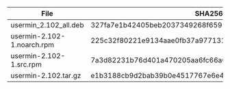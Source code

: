 | File | SHA256 Checksum |
| ---- | ------------ |
| usermin_2.102_all.deb | 327fa7e1b42405beb2037349268f65926157163809b33ce580d50ddb20e7ae4b |
| usermin-2.102-1.noarch.rpm | 225c32f80221e9134aae0fb37a977131fd4e89ed5df0e5b71e90c6dfd8840cac |
| usermin-2.102-1.src.rpm | 7a3d82231b76d401a470205aa6fc66a021762ec784f1e2cdcd79c2e52c1bcc71 |
| usermin-2.102.tar.gz | e1b3188cb9d2bab39b0e4517767e6e49946fd5d81e35c8e4f8ebbd4b1da41842 |
